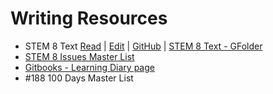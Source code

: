 # Writing Resources

- STEM 8 Text [Read](https://janzeteachesit.gitbooks.io/stem-8-text/content/) | [Edit](https://www.gitbook.com/book/janzeteachesit/stem-8-text/edit#/edit/README.md) | [GitHub](https://github.com/janzeteachesit/stem8-text) | [STEM 8 Text - GFolder](https://drive.google.com/drive/u/0/folders/0BysMfTbvAUUVT0pzNFRUTV9kcTg)
- [STEM 8 Issues Master List](https://github.com/janzeteachesit/Learning-Diary/issues/155)
- [Gitbooks - Learning Diary page](https://github.com/janzeteachesit/Learning-Diary/blob/master/docs/janzeteachesit-gitbooks.md)
- #188 100 Days Master List
